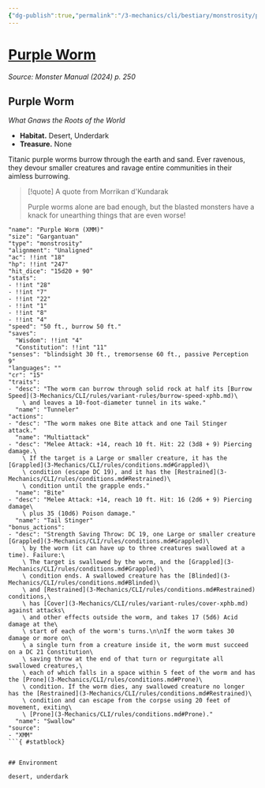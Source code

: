 ```yaml
---
{"dg-publish":true,"permalink":"/3-mechanics/cli/bestiary/monstrosity/purple-worm-xmm/","tags":["ttrpg-cli/compendium/src/5e/xmm","ttrpg-cli/monster/cr/15","ttrpg-cli/monster/environment/desert","ttrpg-cli/monster/environment/underdark","ttrpg-cli/monster/size/gargantuan","ttrpg-cli/monster/type/monstrosity"],"created":"2025-02-22T12:02:28.334-05:00","updated":"2025-02-26T17:46:10.447-05:00"}
---
```


# [Purple Worm](3-Mechanics/CLI/bestiary/monstrosity/purple-worm-xmm.md)
*Source: Monster Manual (2024) p. 250*  

## Purple Worm

*What Gnaws the Roots of the World*

- **Habitat.** Desert, Underdark  
- **Treasure.** None  

Titanic purple worms burrow through the earth and sand. Ever ravenous, they devour smaller creatures and ravage entire communities in their aimless burrowing.

> [!quote] A quote from Morrikan d'Kundarak  
> 
> Purple worms alone are bad enough, but the blasted monsters have a knack for unearthing things that are even worse!


```statblock
"name": "Purple Worm (XMM)"
"size": "Gargantuan"
"type": "monstrosity"
"alignment": "Unaligned"
"ac": !!int "18"
"hp": !!int "247"
"hit_dice": "15d20 + 90"
"stats":
- !!int "28"
- !!int "7"
- !!int "22"
- !!int "1"
- !!int "8"
- !!int "4"
"speed": "50 ft., burrow 50 ft."
"saves":
  "Wisdom": !!int "4"
  "Constitution": !!int "11"
"senses": "blindsight 30 ft., tremorsense 60 ft., passive Perception 9"
"languages": ""
"cr": "15"
"traits":
- "desc": "The worm can burrow through solid rock at half its [Burrow Speed](3-Mechanics/CLI/rules/variant-rules/burrow-speed-xphb.md)\
    \ and leaves a 10-foot-diameter tunnel in its wake."
  "name": "Tunneler"
"actions":
- "desc": "The worm makes one Bite attack and one Tail Stinger attack."
  "name": "Multiattack"
- "desc": "Melee Attack: +14, reach 10 ft. Hit: 22 (3d8 + 9) Piercing damage.\
    \ If the target is a Large or smaller creature, it has the [Grappled](3-Mechanics/CLI/rules/conditions.md#Grappled)\
    \ condition (escape DC 19), and it has the [Restrained](3-Mechanics/CLI/rules/conditions.md#Restrained)\
    \ condition until the grapple ends."
  "name": "Bite"
- "desc": "Melee Attack: +14, reach 10 ft. Hit: 16 (2d6 + 9) Piercing damage\
    \ plus 35 (10d6) Poison damage."
  "name": "Tail Stinger"
"bonus_actions":
- "desc": "Strength Saving Throw: DC 19, one Large or smaller creature [Grappled](3-Mechanics/CLI/rules/conditions.md#Grappled)\
    \ by the worm (it can have up to three creatures swallowed at a time). Failure:\
    \ The target is swallowed by the worm, and the [Grappled](3-Mechanics/CLI/rules/conditions.md#Grappled)\
    \ condition ends. A swallowed creature has the [Blinded](3-Mechanics/CLI/rules/conditions.md#Blinded)\
    \ and [Restrained](3-Mechanics/CLI/rules/conditions.md#Restrained) conditions,\
    \ has [Cover](3-Mechanics/CLI/rules/variant-rules/cover-xphb.md) against attacks\
    \ and other effects outside the worm, and takes 17 (5d6) Acid damage at the\
    \ start of each of the worm's turns.\n\nIf the worm takes 30 damage or more on\
    \ a single turn from a creature inside it, the worm must succeed on a DC 21 Constitution\
    \ saving throw at the end of that turn or regurgitate all swallowed creatures,\
    \ each of which falls in a space within 5 feet of the worm and has the [Prone](3-Mechanics/CLI/rules/conditions.md#Prone)\
    \ condition. If the worm dies, any swallowed creature no longer has the [Restrained](3-Mechanics/CLI/rules/conditions.md#Restrained)\
    \ condition and can escape from the corpse using 20 feet of movement, exiting\
    \ [Prone](3-Mechanics/CLI/rules/conditions.md#Prone)."
  "name": "Swallow"
"source":
- "XMM"
```{ #statblock}


## Environment

desert, underdark